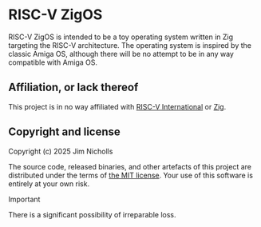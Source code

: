 # RISC-V ZigOS

RISC-V ZigOS is intended to be a toy operating system written in Zig targeting the RISC-V architecture.
The operating system is inspired by the classic Amiga OS, although there will be no attempt to be in any way compatible with Amiga OS.


## Affiliation, or lack thereof

This project is in no way affiliated with [RISC-V International](https://riscv.org/) or [Zig](https://ziglang.org/).


## Copyright and license

Copyright (c) 2025 Jim Nicholls

The source code, released binaries, and other artefacts of this project are distributed under the terms of [the MIT license](./LICENSE).
Your use of this software is entirely at your own risk.

> [!IMPORTANT]
> There is a significant possibility of irreparable loss.
